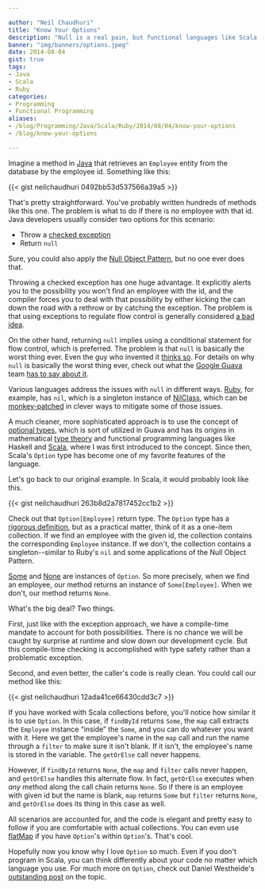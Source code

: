 ```yaml
---

author: "Neil Chaudhuri"
title: "Know Your Options"
description: "Null is a real pain, but functional languages like Scala can make it a lot easier." 
banner: "img/banners/options.jpeg" 
date: 2014-08-04
gist: true
tags:
- Java
- Scala
- Ruby
categories: 
- Programming
- Functional Programming
aliases:
- /blog/Programming/Java/Scala/Ruby/2014/08/04/know-your-options
- /blog/know-your-options

---
```


Imagine a method in [Java](/tags/java) that retrieves an `Employee` entity from the database by the employee id. Something like this:

{{< gist neilchaudhuri 0492bb53d537566a39a5 >}}

That's pretty straightforward. You've probably written hundreds of methods like this one. The problem is what to do if 
there is *no* employee with that id. Java developers usually consider two options for this scenario:



* Throw a [checked exception](http://en.wikibooks.org/wiki/Java_Programming/Checked_Exceptions)
* Return `null` 

Sure, you could also apply the [Null Object Pattern](http://en.wikipedia.org/wiki/Null_Object_pattern#Java), but no one ever does that.

Throwing a checked exception has one huge advantage. It explicitly alerts you to the possibility you won't find an employee 
with the id, and the compiler forces you to deal with that possibility by either kicking the can down the road with a rethrow 
or by catching the exception. The problem is that using exceptions to regulate flow control is generally considered 
[a bad idea](http://stackoverflow.com/questions/729379/why-not-use-exceptions-as-regular-flow-of-control). 

On the other hand, returning `null` implies using a conditional statement for flow control, which is preferred. The problem is that `null` 
is basically the worst thing ever. Even the guy who invented it 
[thinks so](http://www.infoq.com/presentations/Null-References-The-Billion-Dollar-Mistake-Tony-Hoare). For details on 
why `null` is basically the worst thing ever, check out what the [Google Guava](https://code.google.com/p/guava-libraries/) team 
[has to say about it](https://code.google.com/p/guava-libraries/wiki/UsingAndAvoidingNullExplained).

Various languages address the issues with `null` in different ways. [Ruby](/tags/ruby), for example, has `nil`, which is a singleton 
instance of [NilClass](http://www.ruby-doc.org/core-2.1.2/NilClass.html), which can be 
[monkey-patched](http://stackoverflow.com/questions/394144/what-does-monkey-patching-exactly-mean-in-ruby) in clever ways 
to mitigate some of those issues.

A much cleaner, more sophisticated approach is to use the concept of [optional types](http://en.wikipedia.org/wiki/Option_type), 
which is sort of utilized in Guava and has its origins in mathematical [type theory](http://en.wikipedia.org/wiki/Type_theory) 
and functional programming languages like Haskell and [Scala](/tags/scala), where I was first introduced to the 
concept. Since then, Scala's `Option` type has become one of my favorite features of the language.

Let's go back to our original example. In Scala, it would probably look like this.

{{< gist neilchaudhuri 263b8d2a7817452cc1b2 >}}

Check out that `Option[Employee]` return type. The `Option` type has a [rigorous definition](http://www.scala-lang.org/api/current/index.html#scala.Option), but as a practical matter, think of it as a one-item 
collection. If we find an employee with the given id, the collection contains the corresponding `Employee` instance. If 
we don't, the collection contains a singleton--similar to Ruby's `nil` and some applications of the Null Object Pattern.

[Some](http://www.scala-lang.org/api/current/index.html#scala.Some) and [None](http://www.scala-lang.org/api/current/index.html#scala.None$) 
are instances of `Option`. So more precisely, when we find an employee, our method returns an instance of `Some[Employee]`. 
When we don't, our method returns `None`.

What's the big deal? Two things.

First, just like with the exception approach, we have a compile-time mandate to account for both possibilities. There is 
no chance we will be caught by surprise at runtime and slow down our development cycle. But this compile-time checking 
is accomplished with type safety rather than a problematic exception.

Second, and even better, the caller's code is really clean. You could call our method like this:

{{< gist neilchaudhuri 12ada41ce66430cdd3c7 >}}

If you have worked with Scala collections before, you'll notice how similar it is to use `Option`. In this case, 
if `findById` returns `Some`, the `map` call extracts the `Employee` instance “inside” the `Some`, and you can do whatever you want 
with it. Here we get the employee's name in the `map` call and run the name through a `filter` to make 
sure it isn't blank. If it isn't, the employee's name is stored in the variable. The `getOrElse` call never happens. 

However, if `findById` returns `None`, the `map` and `filter` calls never happen, and `getOrElse` handles this alternate flow. In fact, `getOrElse`
executes when *any* method along the call chain returns `None`. So if there is an employee with given id but the name is blank, 
`map` returns `Some` but `filter` returns `None`, and `getOrElse` does its thing in this case as well.

All scenarios are accounted for, and the code is elegant and pretty easy to follow if you are comfortable with actual 
collections. You can even use [flatMap](http://alvinalexander.com/scala/collection-scala-flatmap-examples-map-flatten) 
if you have `Option`'s within `Option`'s. That's cool.

Hopefully now you know why I love `Option` so much. Even if you don't program in Scala, you can think differently 
about your code no matter which language you use. For much more on `Option`, check out Daniel Westheide's 
[outstanding post](http://danielwestheide.com/blog/2012/12/19/the-neophytes-guide-to-scala-part-5-the-option-type.html)
on the topic.
